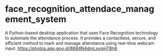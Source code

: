# face_recognition_attendace_management_system
A Python-based desktop application that uses Face Recognition technology to automate the attendance process. It provides a contactless, secure, and efficient method to mark and manage attendance using real-time webcam input.
https://photos.app.goo.gl/8884N4dmLxvqmTBh6
